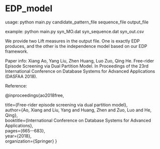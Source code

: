 # EDP_model

usage: python main.py candidate_pattern_file sequence_file output_file

example: python main.py syn_MO.dat syn_sequence.dat syn_out.csv

We provide two Lift measures in the output file. One is exactly EDP produces, and the other is the independence model based on our EDP framework.

Paper info: Xiang Ao, Yang Liu, Zhen Huang, Luo Zuo, Qing He. Free-rider Episode Screening via Dual Partition Model. In Proceedings of the 23rd International Conference on Database Systems for Advanced Applications (DASFAA 2018).

Reference:

@inproceedings{ao2018free,

  title={Free-rider episode screening via dual partition model},  
  author={Ao, Xiang and Liu, Yang and Huang, Zhen and Zuo, Luo and He, Qing},  
  booktitle={International Conference on Database Systems for Advanced Applications},  
  pages={665--683},  
  year={2018},  
  organization={Springer}
}
